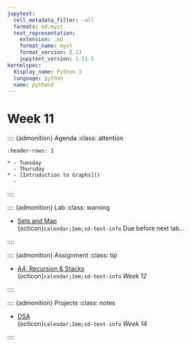 ```yaml
---
jupytext:
  cell_metadata_filter: -all
  formats: md:myst
  text_representation:
    extension: .md
    format_name: myst
    format_version: 0.13
    jupytext_version: 1.11.5
kernelspec:
  display_name: Python 3
  language: python
  name: python3
---
```


# Week 11

:::: {admonition} Agenda
:class: attention

``` {list-table}
:header-rows: 1

* - Tuesday
  - Thursday
* - [Introduction to Graphs]()
  - 

```

::::

:::: {admonition} Lab
:class: warning

- [Sets and Map](labs/lab-11/readme.md)  
{octicon}`calendar;1em;sd-text-info` Due before next lab...

::::

:::: {admonition} Assignment
:class: tip

- [A4: Recursion & Stacks](assignments/a4/readme.md)  
{octicon}`calendar;1em;sd-text-info`  _Week 12_

::::

:::: {admonition} Projects
:class: notes

- [DSA](projects/tp_rubric.md)  
{octicon}`calendar;1em;sd-text-info`  _Week 14_

::::

